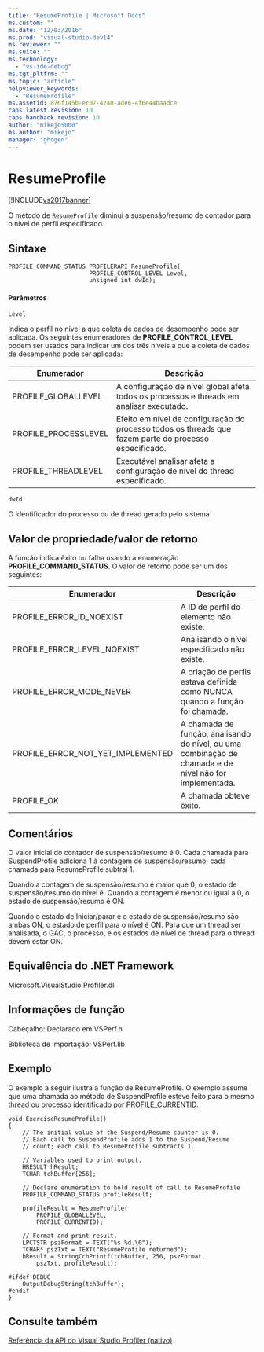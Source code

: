 ```yaml
---
title: "ResumeProfile | Microsoft Docs"
ms.custom: ""
ms.date: "12/03/2016"
ms.prod: "visual-studio-dev14"
ms.reviewer: ""
ms.suite: ""
ms.technology: 
  - "vs-ide-debug"
ms.tgt_pltfrm: ""
ms.topic: "article"
helpviewer_keywords: 
  - "ResumeProfile"
ms.assetid: 876f145b-ec07-4240-ade6-4f6e44baadce
caps.latest.revision: 10
caps.handback.revision: 10
author: "mikejo5000"
ms.author: "mikejo"
manager: "ghogen"
---
```

# ResumeProfile
[!INCLUDE[vs2017banner](../code-quality/includes/vs2017banner.md)]

O método de `ResumeProfile` diminui a suspensão\/resumo de contador para o nível de perfil especificado.  
  
## Sintaxe  
  
```  
PROFILE_COMMAND_STATUS PROFILERAPI ResumeProfile(  
                       PROFILE_CONTROL_LEVEL Level,   
                       unsigned int dwId);  
```  
  
#### Parâmetros  
 `Level`  
  
 Indica o perfil no nível a que coleta de dados de desempenho pode ser aplicada.  Os seguintes enumeradores de **PROFILE\_CONTROL\_LEVEL** podem ser usados para indicar um dos três níveis a que a coleta de dados de desempenho pode ser aplicada:  
  
|Enumerador|Descrição|  
|----------------|---------------|  
|PROFILE\_GLOBALLEVEL|A configuração de nível global afeta todos os processos e threads em analisar executado.|  
|PROFILE\_PROCESSLEVEL|Efeito em nível de configuração do processo todos os threads que fazem parte do processo especificado.|  
|PROFILE\_THREADLEVEL|Executável analisar afeta a configuração de nível do thread especificado.|  
  
 `dwId`  
  
 O identificador do processo ou de thread gerado pelo sistema.  
  
## Valor de propriedade\/valor de retorno  
 A função indica êxito ou falha usando a enumeração **PROFILE\_COMMAND\_STATUS**.  O valor de retorno pode ser um dos seguintes:  
  
|Enumerador|Descrição|  
|----------------|---------------|  
|PROFILE\_ERROR\_ID\_NOEXIST|A ID de perfil do elemento não existe.|  
|PROFILE\_ERROR\_LEVEL\_NOEXIST|Analisando o nível especificado não existe.|  
|PROFILE\_ERROR\_MODE\_NEVER|A criação de perfis estava definida como NUNCA quando a função foi chamada.|  
|PROFILE\_ERROR\_NOT\_YET\_IMPLEMENTED|A chamada de função, analisando do nível, ou uma combinação de chamada e de nível não for implementada.|  
|PROFILE\_OK|A chamada obteve êxito.|  
  
## Comentários  
 O valor inicial do contador de suspensão\/resumo é 0.  Cada chamada para SuspendProfile adiciona 1 à contagem de suspensão\/resumo; cada chamada para ResumeProfile subtrai 1.  
  
 Quando a contagem de suspensão\/resumo é maior que 0, o estado de suspensão\/resumo do nível é.  Quando a contagem é menor ou igual a 0, o estado de suspensão\/resumo é ON.  
  
 Quando o estado de Iniciar\/parar e o estado de suspensão\/resumo são ambas ON, o estado de perfil para o nível é ON.  Para que um thread ser analisada, o GAC, o processo, e os estados de nível de thread para o thread devem estar ON.  
  
## Equivalência do .NET Framework  
 Microsoft.VisualStudio.Profiler.dll  
  
## Informações de função  
 Cabeçalho: Declarado em VSPerf.h  
  
 Biblioteca de importação: VSPerf.lib  
  
## Exemplo  
 O exemplo a seguir ilustra a função de ResumeProfile.  O exemplo assume que uma chamada ao método de SuspendProfile esteve feito para o mesmo thread ou processo identificado por [PROFILE\_CURRENTID](../profiling/profile-currentid.md).  
  
```  
void ExerciseResumeProfile()  
{  
    // The initial value of the Suspend/Resume counter is 0.   
    // Each call to SuspendProfile adds 1 to the Suspend/Resume   
    // count; each call to ResumeProfile subtracts 1.   
  
    // Variables used to print output.  
    HRESULT hResult;  
    TCHAR tchBuffer[256];  
  
    // Declare enumeration to hold result of call to ResumeProfile  
    PROFILE_COMMAND_STATUS profileResult;  
  
    profileResult = ResumeProfile(  
        PROFILE_GLOBALLEVEL,  
        PROFILE_CURRENTID);  
  
    // Format and print result.  
    LPCTSTR pszFormat = TEXT("%s %d.\0");  
    TCHAR* pszTxt = TEXT("ResumeProfile returned");  
    hResult = StringCchPrintf(tchBuffer, 256, pszFormat,   
        pszTxt, profileResult);  
  
#ifdef DEBUG  
    OutputDebugString(tchBuffer);  
#endif  
}  
```  
  
## Consulte também  
 [Referência da API do Visual Studio Profiler \(nativo\)](../profiling/visual-studio-profiler-api-reference-native.md)